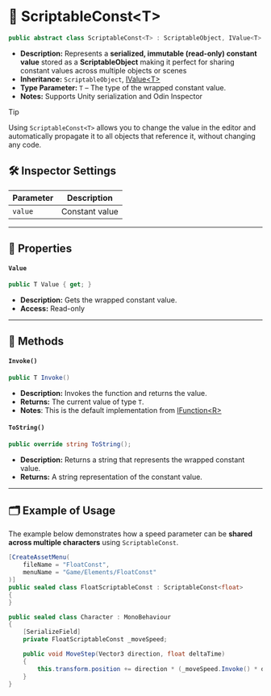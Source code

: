 # 🧩 ScriptableConst&lt;T&gt;

```csharp
public abstract class ScriptableConst<T> : ScriptableObject, IValue<T>
```

- **Description:** Represents a **serialized, immutable (read-only) constant value** stored as a **ScriptableObject**
  making it perfect for sharing constant values across multiple objects or scenes
- **Inheritance:** `ScriptableObject`, [IValue&lt;T&gt;](IValue.md)
- **Type Parameter:** `T` – The type of the wrapped constant value.
- **Notes:** Supports Unity serialization and Odin Inspector

> [!TIP]  
> Using `ScriptableConst<T>` allows you to change the value in the editor and automatically propagate it to all objects
> that reference it, without changing any code.

## 🛠 Inspector Settings

| Parameter            | Description                                                             |
|----------------------|-------------------------------------------------------------------------|
| `value` | Constant value |

---

## 🔑 Properties

#### `Value`

```csharp
public T Value { get; }
```

- **Description:** Gets the wrapped constant value.
- **Access:** Read-only

---

## 🏹 Methods

#### `Invoke()`

```csharp
public T Invoke()
```

- **Description:** Invokes the function and returns the value.
- **Returns:** The current value of type `T`.
- **Notes**: This is the default implementation from [IFunction&lt;R&gt;](../Functions/IFunction.md)

#### `ToString()`

```csharp
public override string ToString();
```

- **Description:** Returns a string that represents the wrapped constant value.
- **Returns:** A string representation of the constant value.

---

## 🗂 Example of Usage

The example below demonstrates how a speed parameter can be **shared across multiple characters** using
`ScriptableConst`.

```csharp
[CreateAssetMenu(
    fileName = "FloatConst",
    menuName = "Game/Elements/FloatConst"
)]
public sealed class FloatScriptableConst : ScriptableConst<float>
{
}
```

```csharp
public sealed class Character : MonoBehaviour
{
    [SerializeField] 
    private FloatScriptableConst _moveSpeed;

    public void MoveStep(Vector3 direction, float deltaTime) 
    {
        this.transform.position += direction * (_moveSpeed.Invoke() * deltaTime);
    }
}
```
